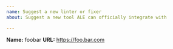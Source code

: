 ```yaml
---
name: Suggest a new linter or fixer
about: Suggest a new tool ALE can officially integrate with

---
```


<!--
  Write "Add support for foobar" as the issue title, or similar.

  Fill out the details below.
-->

**Name:** foobar
**URL:** https://foo.bar.com

<!--
  Write a description of the tool, and add any other information you think might
  be helpful. Consider creating a pull request to add support for the tool
  yourself.
-->

